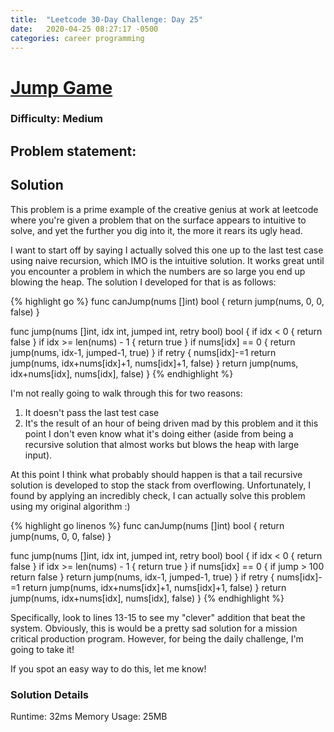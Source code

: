 ```yaml
---
title:  "Leetcode 30-Day Challenge: Day 25"
date:   2020-04-25 08:27:17 -0500
categories: career programming
---
```

# [Jump Game](https://leetcode.com/problems/jump-game/)

### Difficulty: Medium

## Problem statement:

>     

## Solution

This problem is a prime example of the creative genius at work at leetcode where you're given a problem that on the surface appears to intuitive to solve, and yet the further you dig into it, the more it rears its ugly head.

I want to start off by saying I actually solved this one up to the last test case using naive recursion, which IMO is the intuitive solution.  It works great until you encounter a problem in which the numbers are so large you end up blowing the heap.  The solution I developed for that is as follows:

 {% highlight go %}
func canJump(nums []int) bool {
    return jump(nums, 0, 0, false)
}

func jump(nums []int, idx int, jumped int, retry bool) bool {
    if idx < 0 {
        return false 
    }
    if idx >= len(nums) - 1 {
        return true
    }
    if nums[idx] == 0 {
        return jump(nums, idx-1, jumped-1, true)
    }
    if retry { 
        nums[idx]-=1
        return jump(nums, idx+nums[idx]+1, nums[idx]+1, false)
    }
    return jump(nums, idx+nums[idx], nums[idx], false)
}
{% endhighlight %}

I'm not really going to walk through this for two reasons:
1. It doesn't pass the last test case
2. It's the result of an hour of being driven mad by this problem and it this point I don't even know what it's doing either (aside from being a recursive solution that almost works but blows the heap with large input).
 
At this point I think what probably should happen is that a tail recursive solution is developed to stop the stack from overflowing.  Unfortunately, I found by applying an incredibly check, I can actually solve this problem using my original algorithm :)

 {% highlight go linenos %}
func canJump(nums []int) bool {
    return jump(nums, 0, 0, false)
}

func jump(nums []int, idx int, jumped int, retry bool) bool {
    if idx < 0 {
        return false 
    }
    if idx >= len(nums) - 1 {
        return true
    }
    if nums[idx] == 0 {
        if jump > 100
            return false
        }
        return jump(nums, idx-1, jumped-1, true)
    }
    if retry { 
        nums[idx]-=1
        return jump(nums, idx+nums[idx]+1, nums[idx]+1, false)
    }
    return jump(nums, idx+nums[idx], nums[idx], false)
}
{% endhighlight %}

Specifically, look to lines 13-15 to see my "clever" addition that beat the system.  Obviously, this is would be a pretty sad solution for a mission critical production program.  However, for being the daily challenge, I'm going to take it!

If you spot an easy way to do this, let me know!

### Solution Details
Runtime: 32ms
Memory Usage: 25MB

